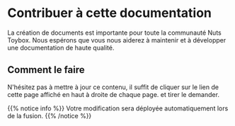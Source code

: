 # Contribuer à cette documentation 

La création de documents est importante pour toute la communauté Nuts Toybox. Nous espérons que vous nous aiderez à maintenir et à développer une documentation de haute qualité.

## Comment le faire

N'hésitez pas à mettre à jour ce contenu, il suffit de cliquer sur le lien de cette page affiché en haut à droite de chaque page. et tirer le demander.
 
{{% notice info %}}
Votre modification sera déployée automatiquement lors de la fusion. 
{{% /notice %}}  